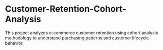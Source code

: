 # Customer-Retention-Cohort-Analysis
This project analyzes e-commerce customer retention using cohort analysis methodology to understand purchasing patterns and customer lifecycle behavior.
